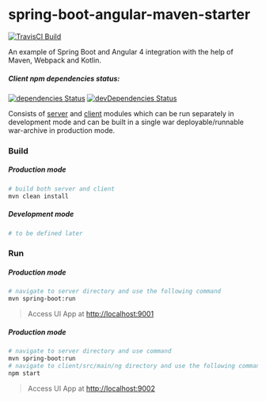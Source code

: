 spring-boot-angular-maven-starter
=============

[![TravisCI Build](https://travis-ci.org/hiper2d/spring-boot-angular-maven-starter.svg)](https://travis-ci.org/hiper2d/spring-boot-angular-maven-starter)

An example of Spring Boot and Angular 4 integration with the help of Maven, Webpack and Kotlin.

##### Client npm dependencies status:

[![dependencies Status](https://david-dm.org/hiper2d/spring-boot-angular-maven-starter/status.svg?path=client/src/main/ng)](https://david-dm.org/hiper2d/spring-boot-angular-maven-starter?path=client/src/main/ng)
[![devDependencies Status](https://david-dm.org/hiper2d/spring-boot-angular-maven-starter/dev-status.svg?path=client/src/main/ng)](https://david-dm.org/hiper2d/spring-boot-angular-maven-starter?path=client/src/main/ng&type=dev)

Consists of [server](./server/) and [client](./client/) modules which can be run separately in development mode and can be built in a single war deployable/runnable war-archive in production mode.

### Build
##### Production mode
```bash
# build both server and client
mvn clean install
```
##### Development mode
```bash
# to be defined later
```
### Run
##### Production mode
```bash
# navigate to server directory and use the following command
mvn spring-boot:run
```
> Access UI App at [http://localhost:9001](http://localhost:9001)
##### Production mode
```bash
# navigate to server directory and use command
mvn spring-boot:run
# navigate to client/src/main/ng directory and use the following command
npm start
```
> Access UI App at [http://localhost:9002](http://localhost:9002)